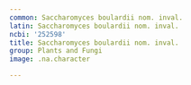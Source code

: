 ```yaml
---
common: Saccharomyces boulardii nom. inval.
latin: Saccharomyces boulardii nom. inval.
ncbi: '252598'
title: Saccharomyces boulardii nom. inval.
group: Plants and Fungi
image: .na.character

---
```

